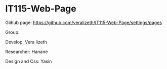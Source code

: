 # IT115-Web-Page

Giihub page: https://github.com/veralizeth/IT115-Web-Page/settings/pages 

Group: 

Develop: Vera lizeth

Researcher: Hanane

Design and Css: Yasin
